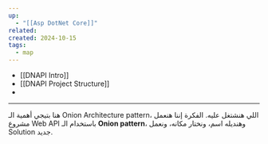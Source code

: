 ```yaml
---
up:
  - "[[Asp DotNet Core]]"
related: 
created: 2024-10-15
tags:
  - map
---
```

- [[DNAPI Intro]]
- [[DNAPI Project Structure]]
- 

---
هنا بتيجي أهمية الـ Onion Architecture pattern، اللي هنشتغل عليه. 
الفكرة إننا هنعمل مشروع Web API باستخدام الـ **Onion pattern**، وهنديله اسم، ونختار مكانه، ونعمل Solution جديد.